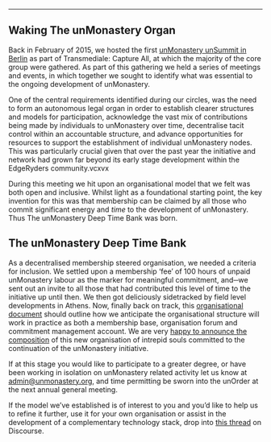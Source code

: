--------------


## Waking The unMonastery Organ ##

Back in February of 2015, we hosted the first [unMonastery unSummit in Berlin](https://transmediale.de/content/the-first-global-unmonastery-summit) as part of Transmediale: Capture All, at which the majority of the core group were gathered. As part of this gathering we held a series of meetings and events, in which together we sought to identify what was essential to the ongoing development of unMonastery.

One of the central requirements identified during our circles, was the need to form an autonomous legal organ in order to establish clearer structures and models for participation, acknowledge the vast mix of contributions being made by individuals to unMonastery over time, decentralise tacit control within an accountable structure, and advance opportunities for resources to support the establishment of individual unMonastery nodes. This was particularly crucial given that over the past year the initiative and network had grown far beyond its early stage development within the EdgeRyders community.vcxvx

During this meeting we hit upon an organisational model that we felt was both open and inclusive. Whilst light as a foundational starting point, the key invention for this was that membership can be claimed by all those who commit significant energy and *time* to the development of unMonastery. Thus The unMonastery Deep Time Bank was born.


## The unMonastery Deep Time Bank ##

As a decentralised membership steered organisation, we needed a criteria for inclusion. We settled upon a membership ‘fee’ of 100 hours of unpaid unMonastery labour as the marker for meaningful commitment, and─we sent out an invite to all those that had contributed this level of time to the initiative up until then. We then got deliciously sidetracked by field level developments in Athens. Now, finally back on track, this [organisational document](https://docs.google.com/document/d/1mvgS5RObf29Htfubh0fY_s7aVkFL1mQb70jNvztuF44/edit?usp=sharing) should outline how we anticipate the organisational structure will work in practice as both a membership base, organisation forum and commitment management account. We are very [happy to announce the composition](https://medium.com/@unmonastery/unmonastery-the-year-ahead-2f082b000a7a#.bb8gvjvnz) of this new organisation of intrepid souls committed to the continuation of the unMonastery initiative.

If at this stage you would like to participate to a greater degree, or have been working in isolation on unMonastery related activity let us know at <a href="mailto:admin@unmonastery.org">admin@unmonastery.org</a>, and time permitting be sworn into the unOrder at the next annual general meeting.

If the model we’ve established is of interest to you and you’d like to help us to refine it further, use it for your own organisation or assist in the development of a complementary technology stack, drop into [this thread](http://discourse.unmonastery.org/t/examining-the-unmonastery-deep-time-bank/107) on Discourse.
